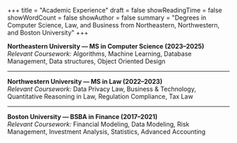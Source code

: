 +++
title = "Academic Experience"
draft = false
showReadingTime = false
showWordCount = false
showAuthor = false
summary = "Degrees in Computer Science, Law, and Business from Northeastern, Northwestern, and Boston University"
+++

**Northeastern University — MS in Computer Science (2023–2025)**  
_Relevant Coursework:_ Algorithms, Machine Learning, Database Management, Data structures, Object Oriented Design

---

**Northwestern University — MS in Law (2022–2023)**  
_Relevant Coursework:_ Data Privacy Law, Business & Technology, Quantitative Reasoning in Law, Regulation Compliance, Tax Law

---

**Boston University — BSBA in Finance (2017–2021)**  
_Relevant Coursework:_ Financial Modeling, Data Modeling, Risk Management, Investment Analysis, Statistics, Advanced Accounting
